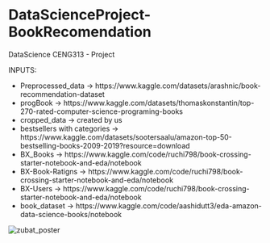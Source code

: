# DataScienceProject-BookRecomendation
DataScience CENG313 - Project
<p>INPUTS: </p>
<ul>
  <li>Preprocessed_data -> https://www.kaggle.com/datasets/arashnic/book-recommendation-dataset</li>
  <li>progBook -> https://www.kaggle.com/datasets/thomaskonstantin/top-270-rated-computer-science-programing-books</li>
  <li>cropped_data -> created by us </li>
  <li>bestsellers with categories -> https://www.kaggle.com/datasets/sootersaalu/amazon-top-50-bestselling-books-2009-2019?resource=download</li>
  <li>BX_Books -> https://www.kaggle.com/code/ruchi798/book-crossing-starter-notebook-and-eda/notebook</li>
  <li>BX-Book-Ratigns -> https://www.kaggle.com/code/ruchi798/book-crossing-starter-notebook-and-eda/notebook</li>
  <li>BX-Users -> https://www.kaggle.com/code/ruchi798/book-crossing-starter-notebook-and-eda/notebook</li>
  <li>book_dataset -> https://www.kaggle.com/code/aashidutt3/eda-amazon-data-science-books/notebook </li>
</ul>

![zubat_poster](https://user-images.githubusercontent.com/74828364/210616125-b0516aed-0fc7-4ff6-a5ee-cf061c76f0bd.jpg)
